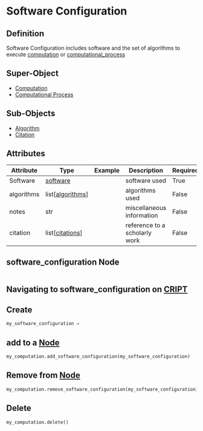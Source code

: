 # Software Configuration

## Definition

Software Configuration includes software and the set of algorithms to execute 
[computation](../nodes/computation.md) or [computational_process](../nodes/computational_process.md)

## Super-Object
* <a href="../../nodes/computation" target="_blank">Computation</a>
* <a href="../../nodes/computational_process" target="_blank">Computational Process</a>



## Sub-Objects
* <a href="../../subobjects/algorithm" target="_blank">Algorithm</a>
* <a href="../../subobjects/citation" target="_blank">Citation</a>


## Attributes

| Attribute  | Type                               | Example | Description                   | Required |
|------------|------------------------------------|---------|-------------------------------|----------|
| Software   | [software](../nodes/software.md)   |         | software used                 | True     |
| algorithms | list[[algorithms](./algorithm.md)] |         | algorithms used               | False    |
| notes      | str                                |         | miscellaneous information     | False    |
| citation   | list[[citations](./citation.md)]   |         | reference to a scholarly work | False    |





## software_configuration Node

```json

```


## Navigating to software_configuration on [CRIPT](https://criptapp.org)

## Create
```python
my_software_configuration = 
```

## add to a [Node](#super-object)
```python
my_computation.add_software_configuration(my_software_configuration)
```

## Remove from [Node](#super-object)
```python
my_computation.remove_software_configuration(my_software_configuration)
```

## Delete
```python
my_computation.delete()
```
